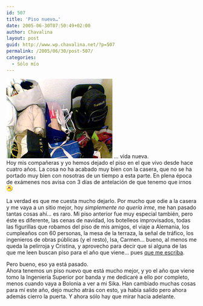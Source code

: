 ```yaml
---
id: 507
title: 'Piso nuevo…'
date: 2005-06-30T07:50:49+02:00
author: Chavalina
layout: post
guid: http://www.wp.chavalina.net/?p=507
permalink: /2005/06/30/post-507/
categories:
  - Sólo mío
---
```

<img class="imgizqda" src="/imagenes/fotos/equipaje.jpg" alt="Mi equipaje" /> … vida nueva.  
Hoy mis compañeras y yo hemos dejado el piso en el que vivo desde hace cuatro años. La cosa no ha acabado muy bien con la casera, que no se ha portado muy bien con nosotras de un tiempo a esta parte. En plena época de exámenes nos avisa con 3 días de antelación de que tenemo que irnos![emo](/imagenes/emoticonos/enfadado.gif) 

La verdad es que me cuesta mucho dejarlo. Por mucho que odie a la casera y me vaya a un sitio mejor, hoy _simplemente no quería irme_, me han pasado tantas cosas ahí… es raro. Mi piso anterior fue muy especial también, pero éste es diferente, las cenas de navidad, los botelleos improvisados, todas las figurillas que robamos del piso de mis amigos, el viaje a Alemania, los cumpleaños con 60 personas, la mesa de la terraza, la señal de tráfico, los ingenieros de obras públicas (y el resto), Isa, Carmen… bueno, al menos me queda la pelirroja y Cristina, y aprovecho para decir que si alguna de las que me leen buscan piso para el año que viene… pues <a href="http://www.chavalina.net/correo.php" target="_blank">que me escriba</a>.

Pero bueno, eso ya está pasado.  
Ahora tenemos un piso nuevo que está mucho mejor, y yo el año que viene tomo la Ingeniería Superior por banda y me dedicaré a ello por completo, menos cuando vaya a Bolonia a ver a mi Sika. Han cambiado muchas cosas para mí este año, dejo mucho atrás con esto, ya había salido pero ahora además cierro la puerta. Y ahora sólo hay que mirar hacia adelante.